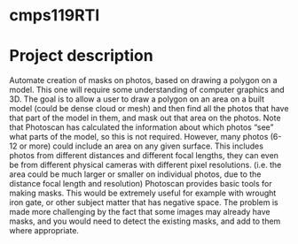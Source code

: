 # cmps119RTI

# Project description
Automate creation of masks on photos, based on drawing a polygon on a model. 
This one will require some understanding of computer graphics and 3D. The goal is to allow a user to draw a polygon on an area on a built model (could be dense cloud or mesh) and then find all the photos that have that part of the model in them, and mask out that area on the photos. Note that Photoscan has calculated the information about which photos “see” what parts of the model, so this is not required.  However, many photos (6-12 or more) could include an area on any given surface. This includes photos from different distances and different focal lengths, they can even be from different physical cameras with different pixel resolutions. (i.e. the area could be much larger or smaller on individual photos, due to the distance focal length and resolution) Photoscan provides basic tools for making masks.  This would be extremely useful for example with wrought iron gate, or other subject matter that has negative space. The problem is made more challenging by the fact that some images may already have masks, and you would need to detect the existing masks, and add to them where appropriate.
